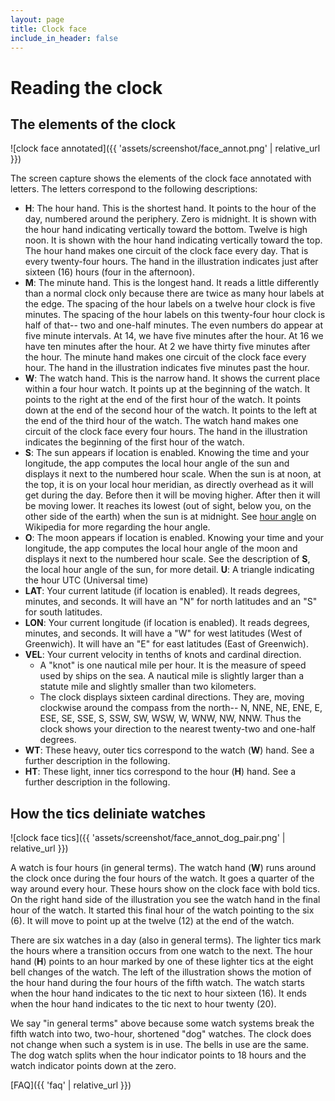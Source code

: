 ```yaml
---
layout: page
title: Clock face
include_in_header: false
---
```


# Reading the clock

## The elements of the clock

![clock face annotated]({{ 'assets/screenshot/face_annot.png' | relative_url }})

The screen capture shows the elements of the clock face annotated with letters.
The letters correspond to the following descriptions:
- **H**: The hour hand. This is the shortest hand. It points to the hour of the
  day, numbered around the periphery. Zero is midnight. It is shown with the
  hour hand indicating vertically toward the
  bottom. Twelve is high noon. It is shown with the hour hand indicating
  vertically toward the top.
  The hour hand makes one circuit of the clock face every day. That is every
  twenty-four hours.
  The hand in the illustration indicates just after sixteen (16) hours
  (four in the afternoon).
- **M**: The minute hand. This is the longest hand. It reads a little differently
  than a normal clock only because there are twice as many hour labels at the
  edge. The spacing of the hour labels on a twelve hour clock is five minutes.
  The spacing of the hour labels on this twenty-four hour clock is half of
  that-- two and one-half minutes. The even numbers do appear at five minute
  intervals. At 14, we have five minutes after the hour. At 16 we have ten
  minutes after the hour. At 2 we have thirty five minutes after the hour.
  The minute hand makes one circuit of the clock face every hour.
  The hand in the illustration indicates five minutes past the hour.
- **W**: The watch hand. This is the narrow hand. It shows the current place
  within a four hour watch. It points up at the beginning of the
  watch. It points to the right at the end of the first hour of the watch. It points
  down at the end of the second hour of the watch. It points to the left at
  the end of the third hour of the watch.
  The watch hand makes one circuit of the clock face every four hours.
  The hand in the illustration indicates the beginning of the first hour of
  the watch.
- **S**: The sun appears if location is enabled. Knowing the time and your longitude,
  the app computes the local hour angle of the sun and displays it next to the numbered
  hour scale. When the sun is at noon, at the top, it is on your local hour
  meridian, as directly overhead as it will get during the day.
  Before then it will be moving higher. After then it will be moving lower.
  It reaches its lowest (out of sight, below you, on the other side of the
  earth) when the sun is at midnight.
  See [hour angle](https://en.wikipedia.org/wiki/Hour_angle) on Wikipedia
  for more regarding the hour angle.
- **O**: The moon appears if location is enabled. Knowing your time and your longitude,
  the app computes the local hour angle of the moon and displays it next to the
  numbered hour scale. See the description of **S**, the local hour angle of the
  sun, for more detail.
  **U**: A triangle indicating the hour UTC (Universal time)
- **LAT**: Your current latitude (if location is enabled). It reads degrees,
  minutes, and seconds. It will have an "N" for north latitudes and an "S"
  for south latitudes.
- **LON**: Your current longitude (if location is enabled). It reads degrees,
  minutes, and seconds. It will have a "W" for west latitudes (West of
  Greenwich). It will have an "E" for east latitudes (East of Greenwich).
- **VEL**: Your current velocity in tenths of knots and cardinal direction.
  - A "knot" is one nautical mile per hour. It is the measure of speed used by
    ships on the sea.  A nautical mile is slightly larger than a statute mile
    and slightly smaller than two kilometers.
  - The clock displays sixteen cardinal directions. They are, moving clockwise
    around the compass from the north-- N, NNE, NE, ENE, E, ESE, SE, SSE, S,
    SSW, SW, WSW, W, WNW, NW, NNW. Thus the clock shows your direction to the
    nearest twenty-two and one-half degrees.
- **WT**: These heavy, outer tics correspond to the watch (**W**) hand. See a
  further description in the following.
- **HT**: These light, inner tics correspond to the hour (**H**) hand. See a
  further description in the following.

## How the tics deliniate watches

![clock face tics]({{ 'assets/screenshot/face_annot_dog_pair.png' | relative_url }})

A watch is four hours (in general terms). The watch hand (**W**) runs around
the clock once during the four hours of the watch. It goes a quarter of the
way around every hour. These hours show on the clock face with bold tics. On
the right hand side of the illustration you see the watch hand in the final
hour of the watch. It started this final hour of the watch pointing to the six (6).
It will move to point up at the twelve (12) at the end of the watch.

There are six watches in a day (also in general terms). The lighter tics mark
the hours where a transition occurs from one watch to the next. The hour hand
(**H**) points to an hour marked by one of these lighter tics at the eight bell
changes of the watch. The left of the illustration shows the motion of the hour hand
during the four hours of the fifth watch. The watch starts when the hour hand
indicates to the tic next to hour sixteen (16).
It ends when the hour hand indicates to the tic next to hour twenty (20).

We say "in general terms" above because some watch systems break the fifth
watch into two, two-hour, shortened "dog" watches. The clock does not change
when such a system is in use. The bells in use are the same. The dog watch
splits when the hour indicator points to 18 hours and the watch indicator
points down at the zero.

[FAQ]({{ 'faq' | relative_url }})
